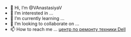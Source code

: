- 👋 Hi, I’m @VAnastasiyaV
- 👀 I’m interested in ...
- 🌱 I’m currently learning ...
- 💞️ I’m looking to collaborate on ...
- 📫 How to reach me ...
[центр по ремонту техники Dell](https://vanastasiyav.github.io/VAnastasiyaV/)
<!---
VAnastasiyaV/VAnastasiyaV is a ✨ special ✨ repository because its `README.md` (this file) appears on your GitHub profile.
You can click the Preview link to take a look at your changes.
--->